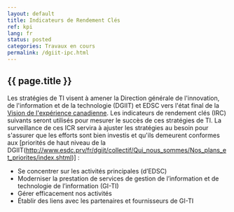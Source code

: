 ```yaml
---
layout: default
title: Indicateurs de Rendement Clés
ref: kpi
lang: fr
status: posted
categories: Travaux en cours
permalink: /dgiit-ipc.html
---
```


## {{ page.title }}

Les stratégies de TI visent à amener la Direction générale de l'innovation, de l'information et de la technologie (DGIIT) et EDSC vers l'état final de la [Vision de l'expérience canadienne](./mandat.html). Les indicateurs de rendement clés (IRC) suivants seront utilisés pour mesurer le succès de ces stratégies de TI. La surveillance de ces ICR servira à ajuster les stratégies au besoin pour s'assurer que les efforts sont bien investis et qu'ils demeurent conformes aux [priorités de haut niveau de la DGIIT(http://www.esdc.prv/fr/dgiit/collectif/Qui_nous_sommes/Nos_plans_et_priorites/index.shtml)] :

- Se concentrer sur les activités principales (d’EDSC)
- Moderniser la prestation de services de gestion de l’information et de technologie de l’information (GI-TI)
- Gérer efficacement nos activités
- Établir des liens avec les partenaires et fournisseurs de GI­-TI
